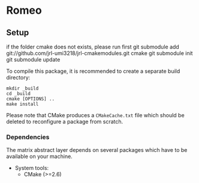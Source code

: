 Romeo
=================


Setup
-----

if the folder cmake does not exists, please run first
git submodule add git://github.com/jrl-umi3218/jrl-cmakemodules.git cmake
git submodule init 
git submodule update

To compile this package, it is recommended to create a separate build
directory:

    mkdir _build
    cd _build
    cmake [OPTIONS] ..
    make install

Please note that CMake produces a `CMakeCache.txt` file which should
be deleted to reconfigure a package from scratch.


### Dependencies

The matrix abstract layer depends on several packages which
have to be available on your machine.

 - System tools:
   - CMake (>=2.6)
